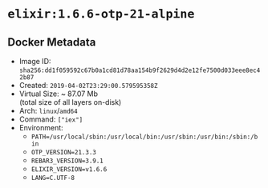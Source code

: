 # `elixir:1.6.6-otp-21-alpine`

## Docker Metadata

- Image ID: `sha256:dd1f059592c67b0a1cd81d78aa154b9f2629d4d2e12fe7500d033eee8ec42b87`
- Created: `2019-04-02T23:29:00.579595358Z`
- Virtual Size: ~ 87.07 Mb  
  (total size of all layers on-disk)
- Arch: `linux`/`amd64`
- Command: `["iex"]`
- Environment:
  - `PATH=/usr/local/sbin:/usr/local/bin:/usr/sbin:/usr/bin:/sbin:/bin`
  - `OTP_VERSION=21.3.3`
  - `REBAR3_VERSION=3.9.1`
  - `ELIXIR_VERSION=v1.6.6`
  - `LANG=C.UTF-8`
